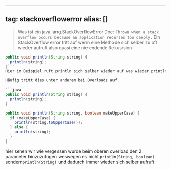 
---
tag: stackoverflowerror
alias: []
---

> Was ist ein java.lang.StackOverflowError
Doc: `Thrown when a stack overflow occurs because an application recurses too deeply.`
Ein StackOverflow error tritt auf wenn eine Methode sich selber zu oft wieder aufruft also quasi eine nie endende Rekusrsion

```java
public void println(String string) {
  println(string);
}```
Hier im Beispiel ruft println sich selber wieder auf was wieder println aufruft und so weiter -> es hört also nie auf daher der Fehler.

Häufig tritt dies unter anderem bei Overloads auf.

```java
public void println(String string) {
  println(string);
}

public void println(String string, boolean makeUpperCase) {
  if (makeUpperCase) {
    println(string.toUpperCase());
  } else {
    println(string);
  }
}

```

hier sehen wir wie vergessen wurde beim oberen overload den 2. parameter hinzuzufügen weswegen es nicht `println(String, boolean)` sondern`println(String)` und dadurch immer wieder sich selber aufruft
